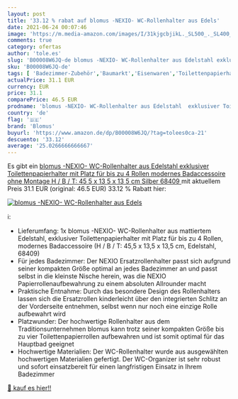 ```yaml
---
layout: post
title: '33.12 % rabat auf blomus -NEXIO- WC-Rollenhalter aus Edels'
date: 2021-06-24 00:07:46
image: 'https://m.media-amazon.com/images/I/31kjgcbjikL._SL500_._SL400_.jpg'
comments: true
category: ofertas
author: 'tole.es'
slug: 'B00008W6JQ-de blomus -NEXIO- WC-Rollenhalter aus Edelstahl exklusiver...'
sku: 'B00008W6JQ-de'
tags: [ 'Badezimmer-Zubehör','Baumarkt','Eisenwaren','Toilettenpapierhalter','blomus', ]
actualPrice: 31.1 EUR
currency: EUR
price: 31.1
comparePrice: 46.5 EUR
prodname: 'blomus -NEXIO- WC-Rollenhalter aus Edelstahl  exklusiver Toilettenpapierhalter mit Platz für bis zu 4 Rollen  modernes Badaccessoire ohne Montage  H / B / T: 45 5 x 13 5 x 13 5 cm  Silber  68409 '
country: 'de'
flag: '🇩🇪'
brand: 'Blomus'
buyurl: 'https://www.amazon.de/dp/B00008W6JQ/?tag=tolees0ca-21'
descuento: '33.12'
average: '25.0266666666667'
---
```


Es gibt ein [blomus -NEXIO- WC-Rollenhalter aus Edelstahl  exklusiver Toilettenpapierhalter mit Platz für bis zu 4 Rollen  modernes Badaccessoire ohne Montage  H / B / T: 45 5 x 13 5 x 13 5 cm  Silber  68409 ](https://www.amazon.de/dp/B00008W6JQ/?tag=tolees0ca-21) mit aktuellem Preis 31.1 EUR (original: 46.5 EUR) 33.12 % Rabatt hier:

[![blomus -NEXIO- WC-Rollenhalter aus Edels](https://m.media-amazon.com/images/I/31kjgcbjikL._SL500_._SL400_.jpg)](https://www.amazon.de/dp/B00008W6JQ/?tag=tolees0ca-21)

ℹ️:

- Lieferumfang: 1x blomus -NEXIO- WC-Rollenhalter aus mattiertem Edelstahl, exklusiver Toilettenpapierhalter mit Platz für bis zu 4 Rollen, modernes Badaccessoire (H / B / T: 45,5 x 13,5 x 13,5 cm, Edelstahl, 68409)
- Für jedes Badezimmer: Der NEXIO Ersatzrollenhalter passt sich aufgrund seiner kompakten Größe optimal an jedes Badezimmer an und passt selbst in die kleinste Nische herein, was die NEXIO Papierrollenaufbewahrung zu einem absoluten Allrounder macht
- Praktische Entnahme: Durch das besondere Design des Rollenhalters lassen sich die Ersatzrollen kinderleicht über den integrierten Schlitz an der Vorderseite entnehmen, selbst wenn nur noch eine einzige Rolle aufbewahrt wird
- Platzwunder: Der hochwertige Rollenhalter aus dem Traditionsunternehmen blomus kann trotz seiner kompakten Größe bis zu vier Toilettenpapierrollen aufbewahren und ist somit optimal für das Hauptbad geeignet
- Hochwertige Materialien: Der WC-Rollenhalter wurde aus ausgewählten hochwertigen Materialien gefertigt. Der WC-Organizer ist sehr robust und sofort einsatzbereit für einen langfristigen Einsatz in Ihrem Badezimmer

[🛒 kauf es hier!!](https://www.amazon.de/dp/B00008W6JQ/?tag=tolees0ca-21)
